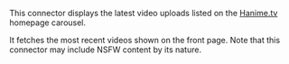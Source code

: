 This connector displays the latest video uploads listed on the [Hanime.tv](https://hanime.tv) homepage carousel.

It fetches the most recent videos shown on the front page. Note that this connector may include NSFW content by its nature. 